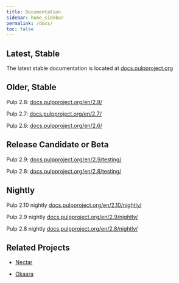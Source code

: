 ```yaml
---
title: Documentation
sidebar: home_sidebar
permalink: /docs/
toc: false
---
```


## Latest, Stable

The latest stable documentation is located at [docs.pulpproject.org](https://docs.pulpproject.org)


## Older, Stable

Pulp 2.8: [docs.pulpproject.org/en/2.8/](https://docs.pulpproject.org/en/2.8/)

Pulp 2.7: [docs.pulpproject.org/en/2.7/](https://docs.pulpproject.org/en/2.7/)

Pulp 2.6: [docs.pulpproject.org/en/2.6/](https://docs.pulpproject.org/en/2.6/)


## Release Candidate or Beta

Pulp 2.9: [docs.pulpproject.org/en/2.9/testing/](https://docs.pulpproject.org/en/2.9/testing/)

Pulp 2.8: [docs.pulpproject.org/en/2.8/testing/](https://docs.pulpproject.org/en/2.8/testing/)


## Nightly

Pulp 2.10 nightly [docs.pulpproject.org/en/2.10/nightly/](https://docs.pulpproject.org/en/2.10/nightly/)

Pulp 2.9 nightly [docs.pulpproject.org/en/2.9/nightly/](https://docs.pulpproject.org/en/2.9/nightly/)

Pulp 2.8 nightly [docs.pulpproject.org/en/2.8/nightly/](https://docs.pulpproject.org/en/2.8/nightly/)


## Related Projects

* [Nectar](http://nectar.readthedocs.org/en/latest/)

* [Okaara](http://okaara.readthedocs.org/en/latest/)
